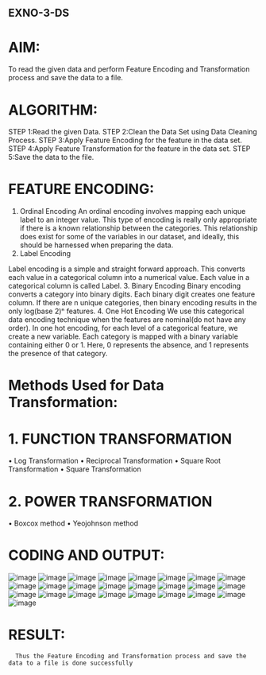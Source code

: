 ## EXNO-3-DS

# AIM:
To read the given data and perform Feature Encoding and Transformation process and save the data to a file.

# ALGORITHM:
STEP 1:Read the given Data.
STEP 2:Clean the Data Set using Data Cleaning Process.
STEP 3:Apply Feature Encoding for the feature in the data set.
STEP 4:Apply Feature Transformation for the feature in the data set.
STEP 5:Save the data to the file.

# FEATURE ENCODING:
1. Ordinal Encoding
An ordinal encoding involves mapping each unique label to an integer value. This type of encoding is really only appropriate if there is a known relationship between the categories. This relationship does exist for some of the variables in our dataset, and ideally, this should be harnessed when preparing the data.
2. Label Encoding

Label encoding is a simple and straight forward approach. This converts each value in a categorical column into a numerical value. Each value in a categorical column is called Label.
3. Binary Encoding
Binary encoding converts a category into binary digits. Each binary digit creates one feature column. If there are n unique categories, then binary encoding results in the only log(base 2)ⁿ features.
4. One Hot Encoding
We use this categorical data encoding technique when the features are nominal(do not have any order). In one hot encoding, for each level of a categorical feature, we create a new variable. Each category is mapped with a binary variable containing either 0 or 1. Here, 0 represents the absence, and 1 represents the presence of that category.

# Methods Used for Data Transformation:
  # 1. FUNCTION TRANSFORMATION
• Log Transformation
• Reciprocal Transformation
• Square Root Transformation
• Square Transformation
  # 2. POWER TRANSFORMATION
• Boxcox method
• Yeojohnson method

# CODING AND OUTPUT:
![image](https://github.com/user-attachments/assets/16ec8f3b-5c97-4c8d-8ce6-b969977f2f0a)
![image](https://github.com/user-attachments/assets/024d5efd-9975-44f8-a598-99ed68892499)
![image](https://github.com/user-attachments/assets/bb93bdff-fa7d-47e5-9a36-c5b58aff8492)
![image](https://github.com/user-attachments/assets/114832e1-8caf-49e4-9072-948c20e09177)
![image](https://github.com/user-attachments/assets/38e43d41-087e-4ab0-bbb8-f26f0f43b1ad)
![image](https://github.com/user-attachments/assets/9e3984d7-cf9f-433f-83d8-70da04b2435e)
![image](https://github.com/user-attachments/assets/3a36fbb6-7193-4216-9732-9b4d3a50ba14)
![image](https://github.com/user-attachments/assets/d346d38d-5f83-4271-a43d-b8ba5cf9eef1)
![image](https://github.com/user-attachments/assets/c94442d4-4960-4c5d-84e5-3a1aba0ccf92)
![image](https://github.com/user-attachments/assets/10ee94c5-f239-4efc-b5f2-48a1515f4d65)
![image](https://github.com/user-attachments/assets/aa594093-379a-42e2-affb-dfa1cc61dd5e)
![image](https://github.com/user-attachments/assets/effb0544-e380-4ef5-af54-8ebd083c8ea5)
![image](https://github.com/user-attachments/assets/320e3a30-4970-4c71-b2b2-dc98728828cb)
![image](https://github.com/user-attachments/assets/e6fdc622-4ee4-4d13-a9f9-40408a649f3e)
![image](https://github.com/user-attachments/assets/d7d7a1dc-85d3-4e0a-a61e-f88783a2a991)
![image](https://github.com/user-attachments/assets/aede1e16-3c12-49b6-84c0-7d4568a37928)
![image](https://github.com/user-attachments/assets/6198e9c7-1c13-4b1d-a938-fabdf8db48e8)
![image](https://github.com/user-attachments/assets/eab28d42-557e-4f4c-b201-67983cd6e265)
![image](https://github.com/user-attachments/assets/40077d94-0af2-414e-b3a1-0a932de8febc)
![image](https://github.com/user-attachments/assets/deb7e0f3-bf4a-4ed3-94f6-0261d74ab42d)
![image](https://github.com/user-attachments/assets/3f5ccb47-aa0b-4072-b26c-1bebdc4e1445)
![image](https://github.com/user-attachments/assets/efcabfef-934a-417e-8fd8-0adf225d7358)
![image](https://github.com/user-attachments/assets/054dab80-549c-4d12-9bd8-6023b4d2763b)
![image](https://github.com/user-attachments/assets/72ec397f-3264-4493-8132-a8e00b46fa84)
![image](https://github.com/user-attachments/assets/ca39631f-5130-417b-a7ad-fe1ad1107285)



# RESULT:
      Thus the Feature Encoding and Transformation process and save the data to a file is done successfully       

       
